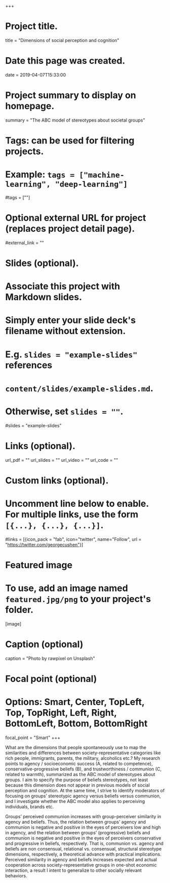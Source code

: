 +++
# Project title.
title = "Dimensions of social perception and cognition"

# Date this page was created.
date = 2019-04-07T15:33:00

# Project summary to display on homepage.
summary = "The ABC model of stereotypes about societal groups"

# Tags: can be used for filtering projects.
# Example: `tags = ["machine-learning", "deep-learning"]`
#tags = [""]

# Optional external URL for project (replaces project detail page).
#external_link = ""

# Slides (optional).
#   Associate this project with Markdown slides.
#   Simply enter your slide deck's filename without extension.
#   E.g. `slides = "example-slides"` references 
#   `content/slides/example-slides.md`.
#   Otherwise, set `slides = ""`.
#slides = "example-slides"

# Links (optional).
url_pdf = ""
url_slides = ""
url_video = ""
url_code = ""

# Custom links (optional).
#   Uncomment line below to enable. For multiple links, use the form `[{...}, {...}, {...}]`.
#links = [{icon_pack = "fab", icon="twitter", name="Follow", url = "https://twitter.com/georgecushen"}]

# Featured image
# To use, add an image named `featured.jpg/png` to your project's folder. 
[image]
  # Caption (optional)
  caption = "Photo by rawpixel on Unsplash"
  
  # Focal point (optional)
  # Options: Smart, Center, TopLeft, Top, TopRight, Left, Right, BottomLeft, Bottom, BottomRight
  focal_point = "Smart"
+++

What are the dimensions that people spontaneously use to map the similarities and differences between society-representative categories like rich people, immigrants, parents, the military, alcoholics etc.? My research points to agency / socioeconomic success (A, related to competence), conservative-progressive beliefs (B), and trustworthiness / communion (C, related to warmth), summarized as the ABC model of stereotypes about groups. I aim to specify the purpose of beliefs stereotypes, not least because this dimension does not appear in previous models of social perception and cognition. At the same time, I strive to identify moderators of focusing on groups’ stereotypic agency versus beliefs versus communion, and I investigate whether the ABC model also applies to perceiving individuals, brands etc. 

Groups’ perceived communion increases with group-perceiver similarity in agency and beliefs. Thus, the relation between groups’ agency and communion is negative and positive in the eyes of perceivers low and high in agency, and the relation between groups’ (progressive) beliefs and communion is negative and positive in the eyes of perceivers conservative and progressive in beliefs, respectively. That is, communion vs. agency and beliefs are non consensual, relational vs. consensual, structural stereotype dimensions, respectively, a theoretical advance with practical implications. Perceived similarity in agency and beliefs increases expected and actual cooperation across society-representative groups in one-shot economic interaction, a result I intent to generalize to other socially relevant behaviors.
